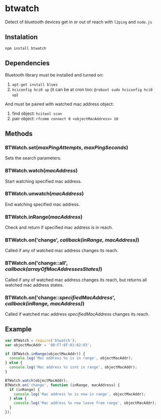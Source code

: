 # btwatch
Detect of bluetooth devices get in or out of reach with `l2ping` and `node.js`

## Instalation
`npm install btwatch`

## Dependencies
Bluetooth library must be installed and turned on:

1. `apt-get install bluez`
2. `hciconfig hci0 up` (it can be at cron too: `@reboot sudo hciconfig hci0 up`)

And must be paired with watched mac address object:

1. find object: `hcitool scan`
2. pair object: `rfcomm connect 0 <objectMacAddress> 10`

## Methods

### BTWatch.set(*maxPingAttempts*, *maxPingSeconds*)
Sets the search parameters.

### BTWatch.watch(*macAddress*)
Start watching specified mac address.

### BTWatch.unwatch(*macAddress*)
End watching specified mac address.

### BTWatch.inRange(*macAddress*)
Check and return if specified mac address is in reach.

### BTWatch.on('change', *callback(inRange, macAddress)*)
Called if any of watched mac address changes its reach.

### BTWatch.on('change::all', *callback(arrayOfMacAddressesStates)*)
Called if any of watched mac address changes its reach, but returns all watched mac address states.

### BTWatch.on('change::*specifiedMacAddress*', *callback(inRange, macAddress)*)
Called if watched mac address *specifiedMacAddress* changes its reach.

## Example
```javascript
var BTWatch = require('btwatch');
var objectMacAddr = '00:F7:6F:01:02:03';

if (BTWatch.inRange(objectMacAddr)) {
  console.log('Mac address %s is in range', objectMacAddr);
} else {
  console.log('Mac address %s isnt in range', objectMacAddr);
}

BTWatch.watch(objectMacAddr);
BTWatch.on('change', function (inRange, macAddress) {
  if (inRange) {
    console.log('Mac address %s is now in range', objectMacAddr);
  } else {
    console.log('Mac address %s now leave from range', objectMacAddr);
  }
});
```
